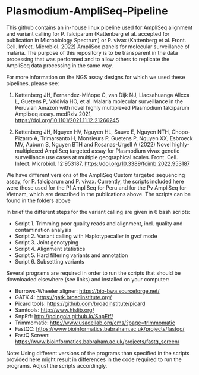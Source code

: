 # Plasmodium-AmpliSeq-Pipeline
This github contains an in-house linux pipeline used for AmpliSeq alignment and variant calling for P. falciparum (Kattenberg et al. accepted for publication in Microbiology Spectrum) or P. vivax (Kattenberg et al. Front. Cell. Infect. Microbiol. 2022) AmpliSeq panels for molecular surveillance of malaria. The purpose of this repository is to be transparent in the data processing that was performed and to allow others to replicate the AmpliSeq data processing in the same way. 

For more information on the NGS assay designs for which we used these pipelines, please see:
1. Kattenberg JH, Fernandez-Miñope C, van Dijk NJ, Llacsahuanga Allcca L, Guetens P, Valdivia HO, et al. Malaria molecular surveillance in the Peruvian Amazon with novel highly multiplexed Plasmodium falciparum Ampliseq assay. medRxiv 2021, https://doi.org/10.1101/2021.11.12.21266245

2. Kattenberg JH, Nguyen HV, Nguyen HL, Sauve E, Nguyen NTH, Chopo-Pizarro A, Trimarsanto H, Monsieurs P, Guetens P, Nguyen XX, Esbroeck MV, Auburn S, Nguyen BTH and Rosanas-Urgell A (2022) Novel highly-multiplexed AmpliSeq targeted assay for Plasmodium vivax genetic surveillance use cases at multiple geographical scales. Front. Cell. Infect. Microbiol. 12:953187. https://doi.org/10.3389/fcimb.2022.953187

We have different versions of the AmpliSeq Custom targeted sequencing assay, for P. falciparum and P. vivax. Currently, the scripts included here were those used for the Pf AmpliSeq for Peru and for the Pv AmpliSeq for Vietnam, which are described in the publications above. The scripts can be found in the folders above 

In brief the different steps for the variant calling are given in 6 bash scripts:
- Script 1. Trimming poor quality reads and alignment, incl. quality and contamination analysis 
- Script 2. Variant calling with Haplotypecaller in gvcf mode
- Script 3. Joint genotyping
- Script 4. Alignment statistics 
- Script 5. Hard filtering variants and annotation
- Script 6. Subsetting variants

Several programs are required in order to run the scripts that should be downloaded elsewhere (see links) and installed on your computer: 
- Burrows-Wheeler aligner: https://bio-bwa.sourceforge.net/
- GATK 4: https://gatk.broadinstitute.org/
- Picard tools: https://github.com/broadinstitute/picard
- Samtools: http://www.htslib.org/
- SnpEff: http://pcingola.github.io/SnpEff/
- Trimmomatic: http://www.usadellab.org/cms/?page=trimmomatic
- FastQC: https://www.bioinformatics.babraham.ac.uk/projects/fastqc/
- FastQ Screen: https://www.bioinformatics.babraham.ac.uk/projects/fastq_screen/

Note: Using different versions of the programs than specified in the scripts provided here might result in differences in the code required to run the programs. Adjust the scripts accordingly.  
